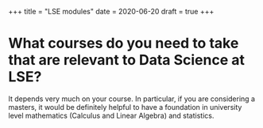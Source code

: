+++
title = "LSE modules"
date = 2020-06-20
draft = true
+++

# What courses do you need to take that are relevant to Data Science at LSE? 

It depends very much on your course. In particular, if you are considering a masters, it would be definitely helpful to have a foundation in university level mathematics (Calculus and Linear Algebra) and statistics.
